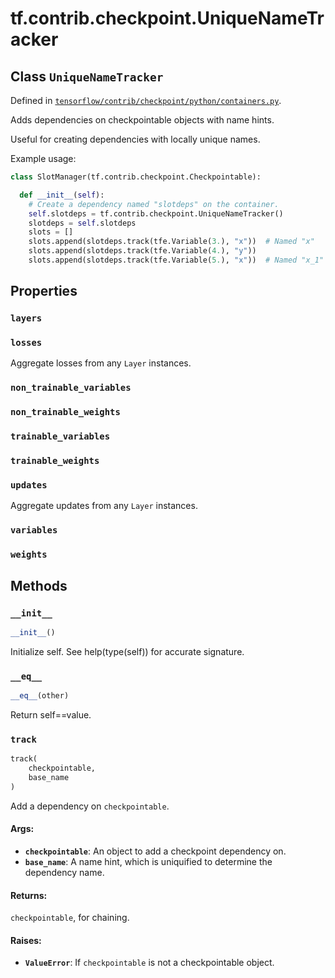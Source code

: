 <div itemscope itemtype="http://developers.google.com/ReferenceObject">
<meta itemprop="name" content="tf.contrib.checkpoint.UniqueNameTracker" />
<meta itemprop="property" content="layers"/>
<meta itemprop="property" content="losses"/>
<meta itemprop="property" content="non_trainable_variables"/>
<meta itemprop="property" content="non_trainable_weights"/>
<meta itemprop="property" content="trainable_variables"/>
<meta itemprop="property" content="trainable_weights"/>
<meta itemprop="property" content="updates"/>
<meta itemprop="property" content="variables"/>
<meta itemprop="property" content="weights"/>
<meta itemprop="property" content="__eq__"/>
<meta itemprop="property" content="__init__"/>
<meta itemprop="property" content="track"/>
</div>

# tf.contrib.checkpoint.UniqueNameTracker

## Class `UniqueNameTracker`





Defined in [`tensorflow/contrib/checkpoint/python/containers.py`](https://www.tensorflow.org/code/tensorflow/contrib/checkpoint/python/containers.py).

Adds dependencies on checkpointable objects with name hints.

Useful for creating dependencies with locally unique names.

Example usage:
```python
class SlotManager(tf.contrib.checkpoint.Checkpointable):

  def __init__(self):
    # Create a dependency named "slotdeps" on the container.
    self.slotdeps = tf.contrib.checkpoint.UniqueNameTracker()
    slotdeps = self.slotdeps
    slots = []
    slots.append(slotdeps.track(tfe.Variable(3.), "x"))  # Named "x"
    slots.append(slotdeps.track(tfe.Variable(4.), "y"))
    slots.append(slotdeps.track(tfe.Variable(5.), "x"))  # Named "x_1"
```

## Properties

<h3 id="layers"><code>layers</code></h3>



<h3 id="losses"><code>losses</code></h3>

Aggregate losses from any `Layer` instances.

<h3 id="non_trainable_variables"><code>non_trainable_variables</code></h3>



<h3 id="non_trainable_weights"><code>non_trainable_weights</code></h3>



<h3 id="trainable_variables"><code>trainable_variables</code></h3>



<h3 id="trainable_weights"><code>trainable_weights</code></h3>



<h3 id="updates"><code>updates</code></h3>

Aggregate updates from any `Layer` instances.

<h3 id="variables"><code>variables</code></h3>



<h3 id="weights"><code>weights</code></h3>





## Methods

<h3 id="__init__"><code>__init__</code></h3>

``` python
__init__()
```

Initialize self.  See help(type(self)) for accurate signature.

<h3 id="__eq__"><code>__eq__</code></h3>

``` python
__eq__(other)
```

Return self==value.

<h3 id="track"><code>track</code></h3>

``` python
track(
    checkpointable,
    base_name
)
```

Add a dependency on `checkpointable`.

#### Args:

* <b>`checkpointable`</b>: An object to add a checkpoint dependency on.
* <b>`base_name`</b>: A name hint, which is uniquified to determine the dependency
    name.

#### Returns:

`checkpointable`, for chaining.

#### Raises:

* <b>`ValueError`</b>: If `checkpointable` is not a checkpointable object.



